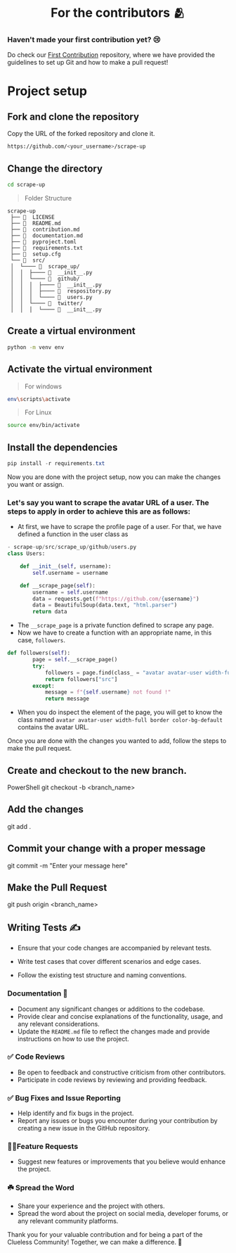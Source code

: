 <h1 align=center> For the contributors 🫂 </h1>

### Haven't made your first contribution yet? 😢

Do check our [First Contribution](https://github.com/Clueless-Community/first-contribution) repository, where we have provided the guidelines to set up Git and how to make a pull request!

# Project setup

## Fork and clone the repository

Copy the URL of the forked repository and clone it.

```bash
https://github.com/<your_username>/scrape-up
```

## Change the directory

```bash
cd scrape-up
```

> Folder Structure

```
scrape-up
 ├── 📄  LICENSE
 ├── 📄  README.md
 ├── 📄  contribution.md
 ├── 📄  documentation.md
 ├── 📄  pyproject.toml
 ├── 📄  requirements.txt
 ├── 📄  setup.cfg
 └── 📂  src/
 │  └──── 📂  scrape_up/
 │  │  ├──── 📄  __init__.py
 │  │  └──── 📂  github/
 │  │  │  ├──── 📄  __init__.py
 │  │  │  ├──── 📄  respository.py
 │  │  │  └──── 📄  users.py
 │  │  └──── 📂  twitter/
 │  │  │  └──── 📄  __init__.py

```

## Create a virtual environment

```bash
python -m venv env
```

## Activate the virtual environment

> For windows

```bash
env\scripts\activate
```

> For Linux

```bash
source env/bin/activate
```

## Install the dependencies

```powershell
pip install -r requirements.txt
```

Now you are done with the project setup, now you can make the changes you want or assign.

### Let's say you want to scrape the avatar URL of a user. The steps to apply in order to achieve this are as follows:

- At first, we have to scrape the profile page of a user. For that, we have defined a function in the user class as

```python
- scrape-up/src/scrape_up/github/users.py
class Users:

    def __init__(self, username):
        self.username = username

    def __scrape_page(self):
        username = self.username
        data = requests.get(f"https://github.com/{username}") 
        data = BeautifulSoup(data.text, "html.parser")
        return data
```

- The `__scrape_page` is a private function defined to scrape any page.
- Now we have to create a function with an appropriate name, in this case, `followers`.

```python
def followers(self):
        page = self.__scrape_page()
        try:
            followers = page.find(class_ = "avatar avatar-user width-full border color-bg-default")
            return followers["src"]
        except:
            message = f"{self.username} not found !"
            return message
```

- When you do inspect the element of the page, you will get to know the class named `avatar avatar-user width-full border color-bg-default` contains the avatar URL.

Once you are done with the changes you wanted to add, follow the steps to make the pull request.

## Create and checkout to the new branch.

PowerShell
git checkout -b <branch_name>

## Add the changes

git add .

## Commit your change with a proper message

git commit -m "Enter your message here"

## Make the Pull Request

git push origin <branch_name>

## Writing Tests ✍️

- Ensure that your code changes are accompanied by relevant tests.

- Write test cases that cover different scenarios and edge cases.

- Follow the existing test structure and naming conventions.

### Documentation 📑

- Document any significant changes or additions to the codebase.
- Provide clear and concise explanations of the functionality, usage, and any relevant considerations.
- Update the `README.md` file to reflect the changes made and provide instructions on how to use the project.

### ✅ Code Reviews

- Be open to feedback and constructive criticism from other contributors.
- Participate in code reviews by reviewing and providing feedback.

### ✅ Bug Fixes and Issue Reporting

- Help identify and fix bugs in the project.
- Report any issues or bugs you encounter during your contribution by creating a new issue in the GitHub repository.

### 🚀🚀Feature Requests

- Suggest new features or improvements that you believe would enhance the project.

### ☘️ Spread the Word

- Share your experience and the project with others.
- Spread the word about the project on social media, developer forums, or any relevant community platforms.

Thank you for your valuable contribution and for being a part of the Clueless Community! Together, we can make a difference. 🚀
